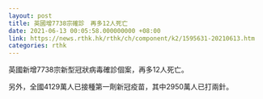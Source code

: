 ```yaml
---
layout: post
title: 英國增7738宗確診　再多12人死亡
date: 2021-06-13 00:05:58.000000000 +08:00
link: https://news.rthk.hk/rthk/ch/component/k2/1595631-20210613.htm
categories: rthk
---
```


英國新增7738宗新型冠狀病毒確診個案，再多12人死亡。

另外，全國4129萬人已接種第一劑新冠疫苗，其中2950萬人已打兩針。
